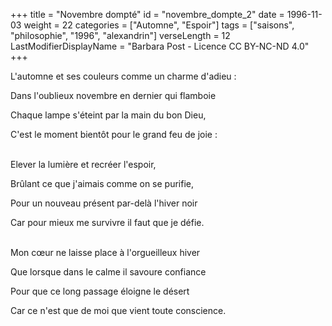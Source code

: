 +++
title = "Novembre dompté"
id = "novembre_dompte_2"
date = 1996-11-03
weight = 22
categories = ["Automne", "Espoir"]
tags = ["saisons", "philosophie", "1996", "alexandrin"]
verseLength = 12
LastModifierDisplayName = "Barbara Post - Licence CC BY-NC-ND 4.0"
+++

L'automne et ses couleurs comme un charme d'adieu :

Dans l'oublieux novembre en dernier qui flamboie

Chaque lampe s'éteint par la main du bon Dieu,

C'est le moment bientôt pour le grand feu de joie :

 \
Elever la lumière et recréer l'espoir,

Brûlant ce que j'aimais comme on se purifie,

Pour un nouveau présent par-delà l'hiver noir

Car pour mieux me survivre il faut que je défie.

 \
Mon cœur ne laisse place à l'orgueilleux hiver

Que lorsque dans le calme il savoure confiance

Pour que ce long passage éloigne le désert

Car ce n'est que de moi que vient toute conscience.

